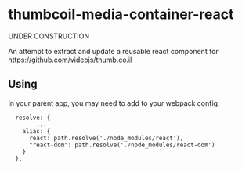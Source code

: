 # thumbcoil-media-container-react

UNDER CONSTRUCTION

An attempt to extract and update a reusable react component for https://github.com/videojs/thumb.co.il

## Using

In your parent app, you may need to add to your webpack config:

```
  resolve: {
		...
    alias: {
      react: path.resolve('./node_modules/react'),
      "react-dom": path.resolve('./node_modules/react-dom')
    }
  },
```
